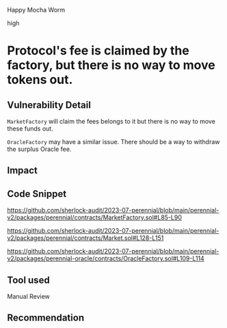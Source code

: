 Happy Mocha Worm

high

# Protocol's fee is claimed by the factory, but there is no way to move tokens out.

## Vulnerability Detail

`MarketFactory` will claim the fees belongs to it but there is no way to move these funds out.

`OracleFactory` may have a similar issue. There should be a way to withdraw the surplus Oracle fee.

## Impact

## Code Snippet

https://github.com/sherlock-audit/2023-07-perennial/blob/main/perennial-v2/packages/perennial/contracts/MarketFactory.sol#L85-L90

https://github.com/sherlock-audit/2023-07-perennial/blob/main/perennial-v2/packages/perennial/contracts/Market.sol#L128-L151

https://github.com/sherlock-audit/2023-07-perennial/blob/main/perennial-v2/packages/perennial-oracle/contracts/OracleFactory.sol#L109-L114

## Tool used

Manual Review

## Recommendation